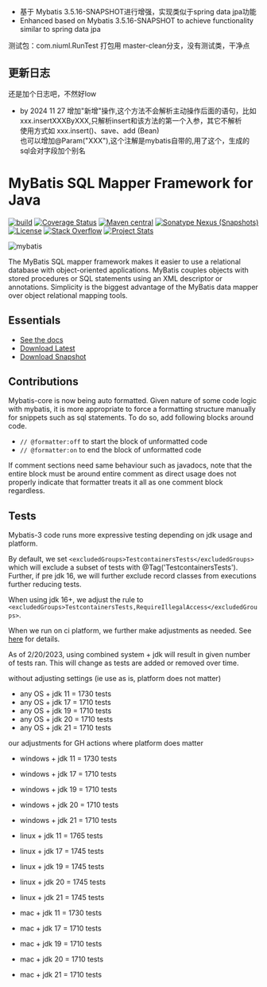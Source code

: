 

- 基于 Mybatis 3.5.16-SNAPSHOT进行增强，实现类似于spring data jpa功能
- Enhanced based on Mybatis 3.5.16-SNAPSHOT to achieve functionality similar to spring data jpa


测试包：com.niuml.RunTest
打包用 master-clean分支，没有测试类，干净点


## 更新日志
还是加个日志吧，不然好low
* by 2024 11 27 增加"新增"操作,这个方法不会解析主动操作后面的语句，比如 xxx.insertXXXByXXX,只解析insert和该方法的第一个入参，其它不解析<br/>
    使用方式如 xxx.insert()、save、add (Bean) <br/>
    也可以增加@Param("XXX"),这个注解是mybatis自带的,用了这个，生成的sql会对字段加个别名







MyBatis SQL Mapper Framework for Java
=====================================

[![build](https://github.com/mybatis/mybatis-3/workflows/Java%20CI/badge.svg)](https://github.com/mybatis/mybatis-3/actions?query=workflow%3A%22Java+CI%22)
[![Coverage Status](https://coveralls.io/repos/mybatis/mybatis-3/badge.svg?branch=master&service=github)](https://coveralls.io/github/mybatis/mybatis-3?branch=master)
[![Maven central](https://maven-badges.herokuapp.com/maven-central/org.mybatis/mybatis/badge.svg)](https://maven-badges.herokuapp.com/maven-central/org.mybatis/mybatis)
[![Sonatype Nexus (Snapshots)](https://img.shields.io/nexus/s/https/oss.sonatype.org/org.mybatis/mybatis.svg)](https://oss.sonatype.org/content/repositories/snapshots/org/mybatis/mybatis/)
[![License](https://img.shields.io/:license-apache-brightgreen.svg)](https://www.apache.org/licenses/LICENSE-2.0.html)
[![Stack Overflow](https://img.shields.io/:stack%20overflow-mybatis-brightgreen.svg)](https://stackoverflow.com/questions/tagged/mybatis)
[![Project Stats](https://www.openhub.net/p/mybatis/widgets/project_thin_badge.gif)](https://www.openhub.net/p/mybatis)

![mybatis](https://mybatis.org/images/mybatis-logo.png)

The MyBatis SQL mapper framework makes it easier to use a relational database with object-oriented applications.
MyBatis couples objects with stored procedures or SQL statements using an XML descriptor or annotations.
Simplicity is the biggest advantage of the MyBatis data mapper over object relational mapping tools.

Essentials
----------

* [See the docs](https://mybatis.org/mybatis-3)
* [Download Latest](https://github.com/mybatis/mybatis-3/releases)
* [Download Snapshot](https://oss.sonatype.org/content/repositories/snapshots/org/mybatis/mybatis/)

Contributions
-------------

Mybatis-core is now being auto formatted.  Given nature of some code logic with mybatis, it is more appropriate to force a formatting structure manually for snippets such as sql statements.  To do so, add following blocks around code.

- ```// @formatter:off``` to start the block of unformatted code
- ```// @formatter:on``` to end the block of unformatted code

If comment sections need same behaviour such as javadocs, note that the entire block must be around entire comment as direct usage does not properly indicate that formatter treats it all as one comment block regardless.

Tests
-----

Mybatis-3 code runs more expressive testing depending on jdk usage and platform.

By default, we set ```<excludedGroups>TestcontainersTests</excludedGroups>``` which will exclude a subset of tests with @Tag('TestcontainersTests').  Further, if pre jdk 16, we will further exclude record classes from executions further reducing tests.

When using jdk 16+, we adjust the rule to ```<excludedGroups>TestcontainersTests,RequireIllegalAccess</excludedGroups>```.

When we run on ci platform, we further make adjustments as needed.  See [here](.github/workflows/ci.yaml) for details.

As of 2/20/2023, using combined system + jdk will result in given number of tests ran.  This will change as tests are added or removed over time.

without adjusting settings (ie use as is, platform does not matter)

- any OS + jdk 11 = 1730 tests
- any OS + jdk 17 = 1710 tests
- any OS + jdk 19 = 1710 tests
- any OS + jdk 20 = 1710 tests
- any OS + jdk 21 = 1710 tests

our adjustments for GH actions where platform does matter

- windows + jdk 11 = 1730 tests
- windows + jdk 17 = 1710 tests
- windows + jdk 19 = 1710 tests
- windows + jdk 20 = 1710 tests
- windows + jdk 21 = 1710 tests

- linux + jdk 11 = 1765 tests
- linux + jdk 17 = 1745 tests
- linux + jdk 19 = 1745 tests
- linux + jdk 20 = 1745 tests
- linux + jdk 21 = 1745 tests

- mac + jdk 11 = 1730 tests
- mac + jdk 17 = 1710 tests
- mac + jdk 19 = 1710 tests
- mac + jdk 20 = 1710 tests
- mac + jdk 21 = 1710 tests
